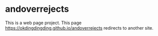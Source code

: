 # andoverrejects
This is a web page project. This page https://okdingdingding.github.io/andoverrejects redirects to another site.
